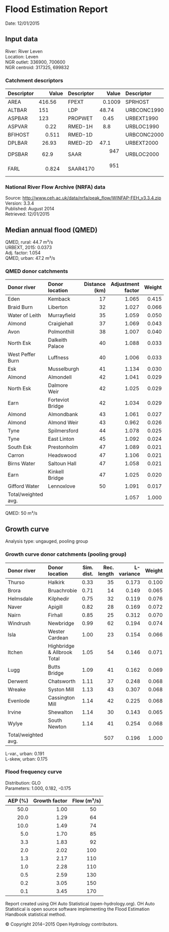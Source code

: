# Flood Estimation Report

Date:          12/01/2015

## Input data

River:         River Leven  
Location:      Leven  
NGR outlet:    336900, 700600    
NGR centroid:  317325, 699832  

### Catchment descriptors

Descriptor   |      Value | Descriptor  |      Value | Descriptor  |      Value 
:------------|-----------:|:------------|-----------:|:------------|----------:
AREA         |   416.56   | FPEXT       |     0.1009 | SPRHOST     |    34.62  
ALTBAR       |   151      | LDP         |    48.74   | URBCONC1990 |     0.754 
ASPBAR       |   123      | PROPWET     |     0.45   | URBEXT1990  |           
ASPVAR       |     0.22   | RMED-1H     |     8.8    | URBLOC1990  |     0.738 
BFIHOST      |     0.511  | RMED-1D     |            | URBCONC2000 |     0.830 
DPLBAR       |    26.93   | RMED-2D     |    47.1    | URBEXT2000  |     0.0361
DPSBAR       |    62.9    | SAAR        |   947      | URBLOC2000  |     0.702 
FARL         |     0.824  | SAAR4170    |   951     

### National River Flow Archive (NRFA) data

Source:        http://www.ceh.ac.uk/data/nrfa/peak_flow/WINFAP-FEH_v3.3.4.zip  
Version:       3.3.4  
Published:     August 2014  
Retrieved:     12/01/2015

## Median annual flood (QMED) 

QMED, rural:   44.7 m³/s  
URBEXT, 2015:  0.0373  
Adj. factor:   1.054  
QMED, urban:   47.2 m³/s

### QMED donor catchments

Donor river         | Donor location                 | Distance (km)| Adjustment factor | Weight
:-------------------|:-------------------------------|-------------:|------------------:|------:
Eden                | Kemback                        |           17 |             1.065 |  0.415
Braid Burn          | Liberton                       |           32 |             1.027 |  0.066
Water of Leith      | Murrayfield                    |           35 |             1.059 |  0.050
Almond              | Craigiehall                    |           37 |             1.069 |  0.043
Avon                | Polmonthill                    |           38 |             1.007 |  0.040
North Esk           | Dalkeith Palace                |           40 |             1.088 |  0.033
West Peffer Burn    | Luffness                       |           40 |             1.006 |  0.033
Esk                 | Musselburgh                    |           41 |             1.134 |  0.030
Almond              | Almondell                      |           42 |             1.041 |  0.029
North Esk           | Dalmore Weir                   |           42 |             1.025 |  0.029
Earn                | Forteviot Bridge               |           42 |             1.034 |  0.029
Almond              | Almondbank                     |           43 |             1.061 |  0.027
Almond              | Almond Weir                    |           43 |             0.962 |  0.026
Tyne                | Spilmersford                   |           44 |             1.078 |  0.025
Tyne                | East Linton                    |           45 |             1.092 |  0.024
South Esk           | Prestonholm                    |           47 |             1.089 |  0.021
Carron              | Headswood                      |           47 |             1.106 |  0.021
Birns Water         | Saltoun Hall                   |           47 |             1.058 |  0.021
Earn                | Kinkell Bridge                 |           47 |             1.025 |  0.020
Gifford Water       | Lennoxlove                     |           50 |             1.091 |  0.017
Total/weighted avg. |                                |              |             1.057 |  1.000

QMED:          50 m³/s

## Growth curve

Analysis type: ungauged, pooling group

### Growth curve donor catchments (pooling group)

Donor river         | Donor location                 | Sim. dist. | Rec. length | L-variance | Weight | L-skew | Weight
:-------------------|:-------------------------------|-----------:|------------:|-----------:|-------:|-------:|------:
Thurso              | Halkirk                        |       0.33 |          35 |      0.173 |  0.100 |  0.102 |  0.086
Brora               | Bruachrobie                    |       0.71 |          14 |      0.149 |  0.065 |  0.101 |  0.049
Helmsdale           | Kilphedir                      |       0.75 |          32 |      0.119 |  0.076 |  0.117 |  0.071
Naver               | Apigill                        |       0.82 |          28 |      0.169 |  0.072 |  0.126 |  0.067
Nairn               | Firhall                        |       0.85 |          25 |      0.312 |  0.070 |  0.325 |  0.064
Windrush            | Newbridge                      |       0.99 |          62 |      0.194 |  0.074 |  0.241 |  0.082
Isla                | Wester Cardean                 |       1.00 |          23 |      0.154 |  0.066 |  0.077 |  0.062
Itchen              | Highbridge & Allbrook Total    |       1.05 |          54 |      0.146 |  0.071 |  0.138 |  0.079
Lugg                | Butts Bridge                   |       1.09 |          41 |      0.162 |  0.069 |  0.046 |  0.074
Derwent             | Chatsworth                     |       1.11 |          37 |      0.248 |  0.068 |  0.211 |  0.072
Wreake              | Syston Mill                    |       1.13 |          43 |      0.307 |  0.068 |  0.393 |  0.075
Evenlode            | Cassington Mill                |       1.14 |          42 |      0.225 |  0.068 |  0.133 |  0.075
Irvine              | Shewalton                      |       1.14 |          30 |      0.143 |  0.065 |  0.206 |  0.068
Wylye               | South Newton                   |       1.14 |          41 |      0.254 |  0.068 |  0.137 |  0.074
Total/weighted avg. |                                |            |         507 |      0.196 |  1.000 |  0.169 |  1.000

L-var., urban: 0.191  
L-skew, urban: 0.175

### Flood frequency curve

Distribution:  GLO  
Parameters:    1.000, 0.182, -0.175  

AEP (%) | Growth factor | Flow (m³/s)
-------:|--------------:|-----------:
   50.0 |          1.00 |        50  
   20.0 |          1.29 |        64  
   10.0 |          1.49 |        74  
    5.0 |          1.70 |        85  
    3.3 |          1.83 |        92  
    2.0 |          2.02 |       100  
    1.3 |          2.17 |       110  
    1.0 |          2.28 |       110  
    0.5 |          2.59 |       130  
    0.2 |          3.05 |       150  
    0.1 |          3.45 |       170  


Report created using OH Auto Statistical (open-hydrology.org). OH Auto Statistical is open source software implementing 
the Flood Estimation Handbook statistical method.

© Copyright 2014‒2015 Open Hydrology contributors.